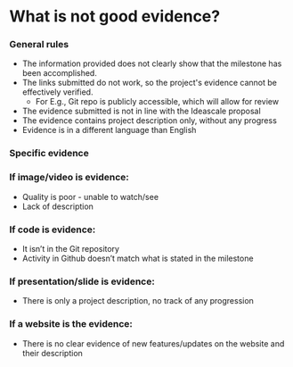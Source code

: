 # **What is not good evidence?**

### General rules
 * The information provided does not clearly show that the milestone has been accomplished.
 * The links submitted do not work, so the project's evidence cannot be effectively verified. 
   * For E.g., Git repo is publicly accessible, which will allow for review
 * The evidence submitted is not in line with the Ideascale proposal
 * The evidence contains project description only, without any progress
 * Evidence is in a different language than English

### Specific evidence
### If image/video is evidence:
 * Quality is poor - unable to watch/see
 * Lack of description

### If code is evidence:
 * It isn’t in the Git repository 
 * Activity in Github doesn’t match what is stated in the milestone

### If presentation/slide is evidence:
 * There is only a project description, no track of any progression 

### If a website is the evidence:
 * There is no clear evidence of new features/updates on the website and their description

